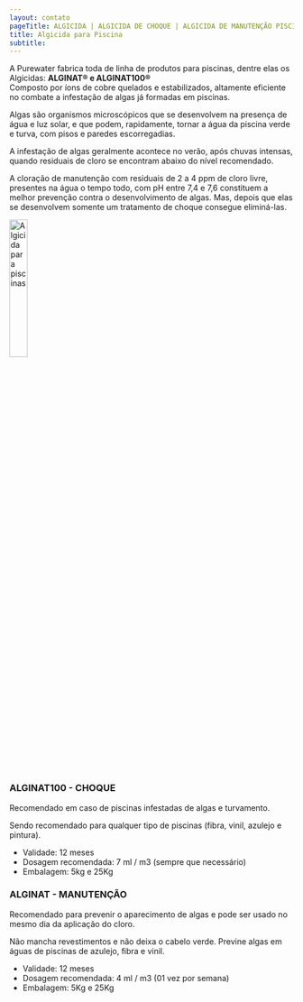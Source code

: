 ```yaml
---
layout: contato
pageTitle: ALGICIDA | ALGICIDA DE CHOQUE | ALGICIDA DE MANUTENÇÃO PISCINA
title: Algicida para Piscina
subtitle: 
---
```


A Purewater fabrica toda de linha de produtos para piscinas, dentre elas os Algicidas: **ALGINAT® e ALGINAT100®**  
Composto por íons de cobre quelados e estabilizados, altamente eficiente no combate a infestação de algas já formadas em piscinas.

Algas são organismos microscópicos que se desenvolvem na presença de água e luz solar, e que podem, rapidamente, tornar a água da piscina verde e turva, com pisos e paredes escorregadias.

A infestação de algas geralmente acontece no verão, após chuvas intensas, quando residuais de cloro se encontram abaixo do nível recomendado.

A cloração de manutenção com residuais de 2 a 4 ppm de cloro livre, presentes na água o tempo todo, com pH entre 7,4 e 7,6 constituem a melhor prevenção contra o desenvolvimento de algas. Mas, depois que elas se desenvolvem somente um tratamento de choque consegue eliminá-las.


<img class="img-responsive pull-left" style="width: 25%;" src="../../website/images/Algicida_Purewater_anuncio.jpg" alt="Algicida para piscinas">

### **ALGINAT100 - CHOQUE**


Recomendado em caso de piscinas infestadas de algas e turvamento.

Sendo recomendado para qualquer tipo de piscinas (fibra, vinil, azulejo e pintura).

- Validade: 12 meses
- Dosagem recomendada: 7 ml / m3 (sempre que necessário)
- Embalagem: 5kg e 25Kg


### **ALGINAT - MANUTENÇÃO**

Recomendado para prevenir o aparecimento de algas e pode ser usado no mesmo dia da aplicação do cloro.

Não mancha revestimentos e não deixa o cabelo verde. Previne algas em águas de piscinas de azulejo, fibra e vinil.

- Validade: 12 meses
- Dosagem recomendada: 4 ml / m3 (01 vez por semana)
- Embalagem: 5Kg e 25Kg





